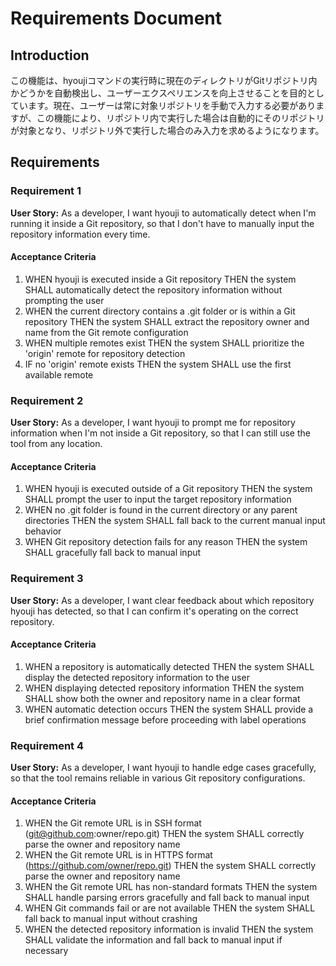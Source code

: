 # Requirements Document

## Introduction

この機能は、hyoujiコマンドの実行時に現在のディレクトリがGitリポジトリ内かどうかを自動検出し、ユーザーエクスペリエンスを向上させることを目的としています。現在、ユーザーは常に対象リポジトリを手動で入力する必要がありますが、この機能により、リポジトリ内で実行した場合は自動的にそのリポジトリが対象となり、リポジトリ外で実行した場合のみ入力を求めるようになります。

## Requirements

### Requirement 1

**User Story:** As a developer, I want hyouji to automatically detect when I'm running it inside a Git repository, so that I don't have to manually input the repository information every time.

#### Acceptance Criteria

1. WHEN hyouji is executed inside a Git repository THEN the system SHALL automatically detect the repository information without prompting the user
2. WHEN the current directory contains a .git folder or is within a Git repository THEN the system SHALL extract the repository owner and name from the Git remote configuration
3. WHEN multiple remotes exist THEN the system SHALL prioritize the 'origin' remote for repository detection
4. IF no 'origin' remote exists THEN the system SHALL use the first available remote

### Requirement 2

**User Story:** As a developer, I want hyouji to prompt me for repository information when I'm not inside a Git repository, so that I can still use the tool from any location.

#### Acceptance Criteria

1. WHEN hyouji is executed outside of a Git repository THEN the system SHALL prompt the user to input the target repository information
2. WHEN no .git folder is found in the current directory or any parent directories THEN the system SHALL fall back to the current manual input behavior
3. WHEN Git repository detection fails for any reason THEN the system SHALL gracefully fall back to manual input

### Requirement 3

**User Story:** As a developer, I want clear feedback about which repository hyouji has detected, so that I can confirm it's operating on the correct repository.

#### Acceptance Criteria

1. WHEN a repository is automatically detected THEN the system SHALL display the detected repository information to the user
2. WHEN displaying detected repository information THEN the system SHALL show both the owner and repository name in a clear format
3. WHEN automatic detection occurs THEN the system SHALL provide a brief confirmation message before proceeding with label operations

### Requirement 4

**User Story:** As a developer, I want hyouji to handle edge cases gracefully, so that the tool remains reliable in various Git repository configurations.

#### Acceptance Criteria

1. WHEN the Git remote URL is in SSH format (git@github.com:owner/repo.git) THEN the system SHALL correctly parse the owner and repository name
2. WHEN the Git remote URL is in HTTPS format (https://github.com/owner/repo.git) THEN the system SHALL correctly parse the owner and repository name
3. WHEN the Git remote URL has non-standard formats THEN the system SHALL handle parsing errors gracefully and fall back to manual input
4. WHEN Git commands fail or are not available THEN the system SHALL fall back to manual input without crashing
5. WHEN the detected repository information is invalid THEN the system SHALL validate the information and fall back to manual input if necessary
